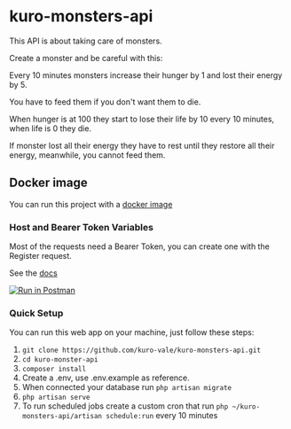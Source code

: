 # kuro-monsters-api
This API is about taking care of monsters.

Create a monster and be careful with this:

Every 10 minutes monsters increase their hunger by 1 and lost their energy by 5.

You have to feed them if you don't want them to die.

When hunger is at 100 they start to lose their life by 10 every 10 minutes, when life is 0 they die.

If monster lost all their energy they have to rest until they restore all their energy, meanwhile, you cannot feed them.

## Docker image

You can run this project with a [docker image](https://hub.docker.com/repository/docker/kurovale/kuro-monsters)

### Host and Bearer Token Variables

Most of the requests need a Bearer Token, you can create one with the Register request.

See the [docs](https://documenter.getpostman.com/view/20195671/Uyr4JKSB)

[![Run in Postman](https://run.pstmn.io/button.svg)](https://god.gw.postman.com/run-collection/20195671-8b08dcfe-ebb4-4d2c-8c17-e9512f77b72a?action=collection%2Ffork&collection-url=entityId%3D20195671-8b08dcfe-ebb4-4d2c-8c17-e9512f77b72a%26entityType%3Dcollection%26workspaceId%3D340d12f8-bfd8-4f84-8bc7-f3b080c24682)

### Quick Setup

You can run this web app on your machine, just follow these steps:

1. ```git clone https://github.com/kuro-vale/kuro-monsters-api.git```
2. ```cd kuro-monster-api```
3. ```composer install```
4. Create a .env, use .env.example as reference.
5. When connected your database run ```php artisan migrate``` 
6. ```php artisan serve```
7. To run scheduled jobs create a custom cron that run ```php ~/kuro-monsters-api/artisan schedule:run``` every 10 minutes
